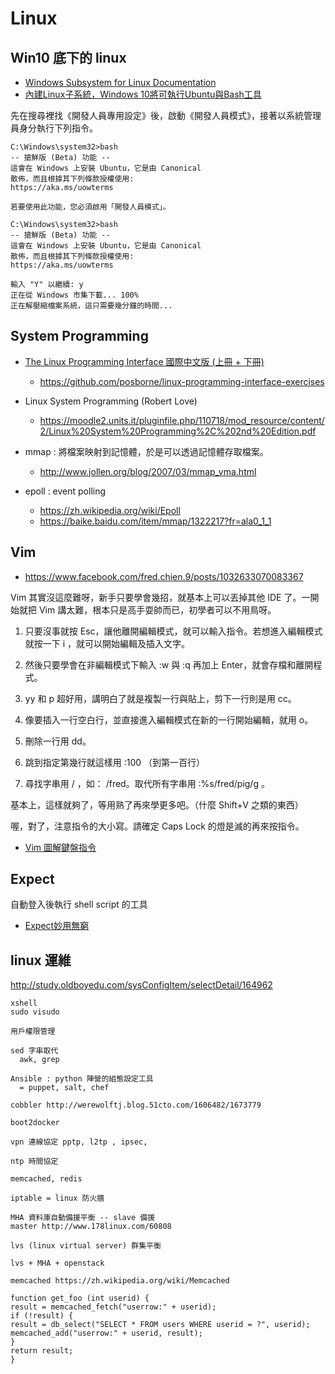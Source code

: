# Linux

## Win10 底下的 linux

* [Windows Subsystem for Linux Documentation](https://msdn.microsoft.com/en-us/commandline/wsl/about)
* [內建Linux子系統，Windows 10將可執行Ubuntu與Bash工具](http://www.pcdiy.com.tw/detail/3780)

先在搜尋裡找《開發人員專用設定》後，啟動《開發人員模式》，接著以系統管理員身分執行下列指令。

```
C:\Windows\system32>bash
-- 搶鮮版 (Beta) 功能 --
這會在 Windows 上安裝 Ubuntu，它是由 Canonical
散佈，而且根據其下列條款授權使用:
https://aka.ms/uowterms

若要使用此功能，您必須啟用「開發人員模式」。

C:\Windows\system32>bash
-- 搶鮮版 (Beta) 功能 --
這會在 Windows 上安裝 Ubuntu，它是由 Canonical
散佈，而且根據其下列條款授權使用:
https://aka.ms/uowterms

輸入 "Y" 以繼續: y
正在從 Windows 市集下載... 100%
正在解壓縮檔案系統，這只需要幾分鐘的時間...
```

## System Programming

* [The Linux Programming Interface 國際中文版 (上冊 + 下冊) ](https://www.tenlong.com.tw/products/9487001021035)
  * https://github.com/posborne/linux-programming-interface-exercises
* Linux System Programming (Robert Love)
  * https://moodle2.units.it/pluginfile.php/110718/mod_resource/content/2/Linux%20System%20Programming%2C%202nd%20Edition.pdf

* mmap : 將檔案映射到記憶體，於是可以透過記憶體存取檔案。
  * http://www.jollen.org/blog/2007/03/mmap_vma.html
* epoll : event polling
  * https://zh.wikipedia.org/wiki/Epoll
  * https://baike.baidu.com/item/mmap/1322217?fr=ala0_1_1

## Vim

* https://www.facebook.com/fred.chien.9/posts/1032633070083367


Vim 其實沒這麼難呀，新手只要學會幾招，就基本上可以丟掉其他 IDE 了。一開始就把 Vim 講太難，根本只是高手耍帥而已，初學者可以不用鳥呀。

1. 只要沒事就按 Esc，讓他離開編輯模式，就可以輸入指令。若想進入編輯模式就按一下 i ，就可以開始編輯及插入文字。

2. 然後只要學會在非編輯模式下輸入 :w 與 :q 再加上 Enter，就會存檔和離開程式。

3. yy 和 p 超好用，講明白了就是複製一行與貼上，剪下一行則是用 cc。

4. 像要插入一行空白行，並直接進入編輯模式在新的一行開始編輯，就用 o。

5. 刪除一行用 dd。

6. 跳到指定第幾行就這樣用 :100 （到第一百行）

7. 尋找字串用 / ，如： /fred。取代所有字串用 :%s/fred/pig/g 。

基本上，這樣就夠了，等用熟了再來學更多吧。（什麼 Shift+V 之類的東西）

喔，對了，注意指令的大小寫。請確定 Caps Lock 的燈是滅的再來按指令。

* [Vim 圖解鍵盤指令](https://www.facebook.com/photo.php?fbid=1576645182611803&set=gm.1051391024877613&type=3&theater)

## Expect

自動登入後執行 shell script 的工具

* [Expect妙用無窮](https://wirelessr.gitbooks.io/working-life/content/expectmiao_yong_wu_qiong.html)

## linux 運維

http://study.oldboyedu.com/sysConfigItem/selectDetail/164962

```
xshell
sudo visudo

用戶權限管理

sed 字串取代
  awk, grep

Ansible : python 陣營的組態設定工具
  = puppet, salt, chef

cobbler http://werewolftj.blog.51cto.com/1606482/1673779

boot2docker

vpn 連線協定 pptp, l2tp , ipsec,

ntp 時間協定

memcached, redis

iptable = linux 防火牆

MHA 資料庫自動備援平衡 -- slave 備援
master http://www.178linux.com/60808

lvs (linux virtual server) 群集平衡

lvs + MHA + openstack

memcached https://zh.wikipedia.org/wiki/Memcached

function get_foo (int userid) {
result = memcached_fetch("userrow:" + userid);
if (!result) {
result = db_select("SELECT * FROM users WHERE userid = ?", userid);
memcached_add("userrow:" + userid, result);
}
return result;
}
```